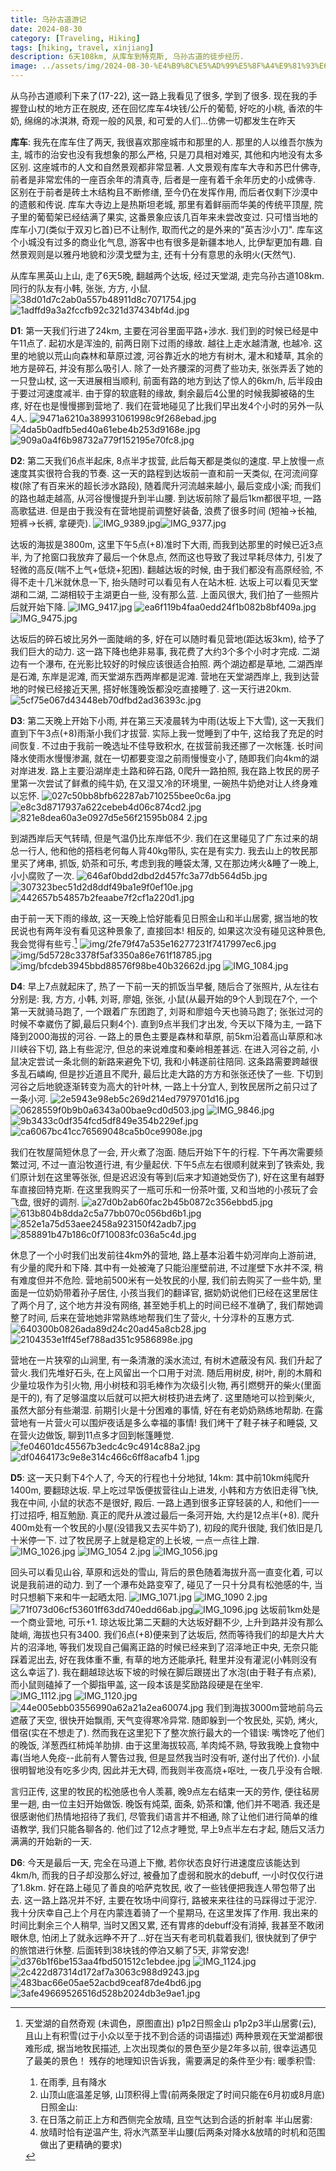 ```yaml
---
title: 乌孙古道游记
date: 2024-08-30
category: [Traveling, Hiking]
tags: [hiking, travel, xinjiang]
description: 6天108km, 从库车到特克斯, 乌孙古道的徒步经历.
image: ../assets/img/2024-08-30-%E4%B9%8C%E5%AD%99%E5%8F%A4%E9%81%93%E6%B8%B8%E8%AE%B0/6fd9c5bbe14c38125494eef344baf42de8cbbc6c.jpg
---
```

从乌孙古道顺利下来了(17-22), 这一路上我看见了很多, 学到了很多. 现在我的手握登山杖的地方正在脱皮, 还在回忆库车4块钱/公斤的葡萄, 好吃的小桃, 香浓的牛奶, 绵绵的冰淇淋, 奇观一般的风景, 和可爱的人们...仿佛一切都发生在昨天

**库车**: 我先在库车住了两天, 我很喜欢那座城市和那里的人. 那里的人以维吾尔族为主, 城市的治安也没有我想象的那么严格, 只是刀具相对难买, 其他和内地没有太多区别. 这座城市的人文和自然景观都非常显著. 人文景观有库车大寺和苏巴什佛寺, 前者是非常宏伟的一座百余年的清真寺, 后者是一座有着千余年历史的小成佛寺. 区别在于前者是砖土木结构且不断修缮, 至今仍在发挥作用, 而后者仅剩下沙漠中的遗骸和传说. 库车大寺边上是热斯坦老城, 那里有着鲜丽而华美的传统平顶屋, 院子里的葡萄架已经结满了果实, 这番景象应该几百年来未尝改变过. 只可惜当地的库车小刀(类似于双刃匕首)已不让制作, 取而代之的是外来的"英吉沙小刀". 库车这个小城没有过多的商业化气息, 游客中也有很多是新疆本地人, 比伊犁更加有趣. 自然景观则是以雅丹地貌和沙漠戈壁为主, 还有十分有意思的永明火(天然气).

从库车黑英山上山, 走了6天5晚, 翻越两个达坂, 经过天堂湖, 走完乌孙古道108km. 同行的队友有小韩, 张张, 方方, 小鼠.
![38d01d7c2ab0a557b48911d8c7071754.jpg](../assets/img/2024-08-30-%E4%B9%8C%E5%AD%99%E5%8F%A4%E9%81%93%E6%B8%B8%E8%AE%B0/3331696da3d8402ccf86c064080e8dd1614f2a41.jpg "wikilink")
![1adffd9a3a2fccfb92c321d37434bf4d.jpg](../assets/img/2024-08-30-%E4%B9%8C%E5%AD%99%E5%8F%A4%E9%81%93%E6%B8%B8%E8%AE%B0/b35d27d9518b1d4ea4286539371c145dcdcb0700.jpg "wikilink")

**D1**: 第一天我们行进了24km, 主要在河谷里面平路+涉水. 我们到的时候已经是中午11点了. 起初水是浑浊的, 前两日刚下过雨的缘故. 越往上走水越清澈, 也越冷. 这里的地貌以荒山向森林和草原过渡, 河谷靠近水的地方有树木, 灌木和矮草, 其余的地方是碎石, 并没有那么吸引人. 除了一处齐腰深的河费了些功夫, 张张弄丢了她的一只登山杖, 这一天进展相当顺利, 前面有路的地方到达了惊人的6km/h, 后半段由于要过河速度减半. 由于穿的软底鞋的缘故, 剩余最后4公里的时候我脚被硌的生疼, 好在也是慢慢挪到营地了. 我们在营地碰见了比我们早出发4个小时的另外一队4人.
![9471a6210a389931061998c9f268ebad.jpg](../assets/img/2024-08-30-%E4%B9%8C%E5%AD%99%E5%8F%A4%E9%81%93%E6%B8%B8%E8%AE%B0/d224812ac5f827ec3d94b038bf6133a1fc7ae45d.jpg "wikilink")
![4da5b0adfb5ed40a61ebe4b253d9168e.jpg](../assets/img/2024-08-30-%E4%B9%8C%E5%AD%99%E5%8F%A4%E9%81%93%E6%B8%B8%E8%AE%B0/06245ff89d2bf247ee3c96f9f60bd61fb2ff5829.jpg "wikilink")![909a0a4f6b98732a779f152195e70fc8.jpg](../assets/img/2024-08-30-%E4%B9%8C%E5%AD%99%E5%8F%A4%E9%81%93%E6%B8%B8%E8%AE%B0/5c45c4696bf666a8049fed0d5f8ac3dc82a2e99d.jpg "wikilink")

**D2**: 第二天我们6点半起床, 8点半才拔营, 此后每天都是类似的速度. 早上放慢一点速度其实很符合我的节奏. 这一天的路程到达坂前一直和前一天类似, 在河流间穿梭(除了有百来米的超长涉水路段), 随着爬升河流越来越小, 最后变成小溪; 而我们的路也越走越高, 从河谷慢慢提升到半山腰. 到达坂前除了最后1km都很平坦, 一路高歌猛进. 但是由于我没有在营地提前调整好装备, 浪费了很多时间 (短袖-\>长袖, 短裤-\>长裤, 拿硬壳).
![IMG_9389.jpg](../assets/img/2024-08-30-%E4%B9%8C%E5%AD%99%E5%8F%A4%E9%81%93%E6%B8%B8%E8%AE%B0/8d5f8e9a223d6e35eb40556516e68a8f5a70f0db.jpg "wikilink")![IMG_9377.jpg](../assets/img/2024-08-30-%E4%B9%8C%E5%AD%99%E5%8F%A4%E9%81%93%E6%B8%B8%E8%AE%B0/f25345c7ccac2f3231ab7e7063d1d492194e336a.jpg "wikilink")

达坂的海拔是3800m, 这里下午5点(+8)准时下大雨, 而我到达那里的时候已近3点半, 为了抢窗口我放弃了最后一个休息点, 然而这也导致了我过早耗尽体力, 引发了轻微的高反(喘不上气+低烧+犯困). 翻越达坂的时候, 由于我们都没有高原经验, 不得不走十几米就休息一下, 抬头随时可以看见有人在站木桩. 达坂上可以看见天堂湖和二湖, 二湖相较于主湖更白一些, 没有那么蓝. 上面风很大, 我们拍了一些照片后就开始下降.
![IMG_9417.jpg](../assets/img/2024-08-30-%E4%B9%8C%E5%AD%99%E5%8F%A4%E9%81%93%E6%B8%B8%E8%AE%B0/66568e00ac57dd20a45a0c9d0674f0956e74151b.jpg "wikilink")
![ea6f119b4faa0edd24f1b082b8bf409a.jpg](../assets/img/2024-08-30-%E4%B9%8C%E5%AD%99%E5%8F%A4%E9%81%93%E6%B8%B8%E8%AE%B0/ea2345bc4de580856390fb4f94c509adae909351.jpg "wikilink")
![IMG_9475.jpg](../assets/img/2024-08-30-%E4%B9%8C%E5%AD%99%E5%8F%A4%E9%81%93%E6%B8%B8%E8%AE%B0/a77f814eebae996501e5a1f0bc3e02fa6387c9e4.jpg "wikilink")

达坂后的碎石坡比另外一面陡峭的多, 好在可以随时看见营地(距达坂3km), 给予了我们巨大的动力. 这一路下降也绝非易事, 我花费了大约3个多个小时才完成. 二湖边有一个瀑布, 在光影比较好的时候应该很适合拍照. 两个湖边都是草地, 二湖西岸是石滩, 东岸是泥滩, 而天堂湖东西两岸都是泥滩. 营地在天堂湖西岸上, 我到达营地的时候已经接近天黑, 搭好帐篷晚饭都没吃直接睡了. 这一天行进20km.
![5cf75e067d43448eb70dfbd2ad36393c.jpg](../assets/img/2024-08-30-%E4%B9%8C%E5%AD%99%E5%8F%A4%E9%81%93%E6%B8%B8%E8%AE%B0/606d19bb3cc131831e93966d7e422a847beb1e14.jpg "wikilink")

**D3**: 第二天晚上开始下小雨, 并在第三天凌晨转为中雨(达坂上下大雪), 这一天我们直到下午3点(+8)雨渐小我们才拔营. 实际上我一觉睡到了中午, 这给我了充足的时间恢复. 不过由于我前一晚选址不佳导致积水, 在拔营前我还挪了一次帐篷. 长时间降水使雨水慢慢渗漏, 就在一切都要变湿之前雨慢慢变小了, 随即我们向4km的湖对岸进发. 路上主要沿湖岸走土路和碎石路, 0爬升一路拍照, 我在路上牧民的房子里第一次尝试了鲜煮的纯牛奶, 在又湿又冷的环境里, 一碗热牛奶绝对让人终身难以忘怀.
![027c50bb8bfb62287ab710255bee0c6a.jpg](../assets/img/2024-08-30-%E4%B9%8C%E5%AD%99%E5%8F%A4%E9%81%93%E6%B8%B8%E8%AE%B0/4cafb2730f0c1a2fe67c94d79f5a230cbff06cb0.jpg "wikilink")![e8c3d8717937a622cebeb4d06c874cd2.jpg](../assets/img/2024-08-30-%E4%B9%8C%E5%AD%99%E5%8F%A4%E9%81%93%E6%B8%B8%E8%AE%B0/e9bac3b6aac0a52081b78acb1b035ee4c89cb23a.jpg "wikilink")![821e8dea60a3e0927d5e56f21595b084 2.jpg](../assets/img/2024-08-30-%E4%B9%8C%E5%AD%99%E5%8F%A4%E9%81%93%E6%B8%B8%E8%AE%B0/529dfe329caed0acea44ea41c426449927a350b7.jpg "wikilink")

到湖西岸后天气转晴, 但是气温仍比东岸低不少. 我们在这里碰见了广东过来的胡总一行人, 他和他的搭档老何每人背40kg带队, 实在是有实力. 我去山上的牧民那里买了烤串, 抓饭, 奶茶和可乐, 考虑到我的睡袋太薄, 又在那边烤火&睡了一晚上, 小小腐败了一次.
![646af0bdd2dbd2d457fc3a77db564d5b.jpg](../assets/img/2024-08-30-%E4%B9%8C%E5%AD%99%E5%8F%A4%E9%81%93%E6%B8%B8%E8%AE%B0/8d6a0c54139b00e34a312f8ec24498abf2d362c5.jpg "wikilink")
![307323bec51d2d8ddf49ba1e9f0ef10e.jpg](../assets/img/2024-08-30-%E4%B9%8C%E5%AD%99%E5%8F%A4%E9%81%93%E6%B8%B8%E8%AE%B0/2059cb32b54e432c7441391bb412912694952915.jpg "wikilink")
![442657b54857b2feaabe7f2cf1a220d1.jpg](../assets/img/2024-08-30-%E4%B9%8C%E5%AD%99%E5%8F%A4%E9%81%93%E6%B8%B8%E8%AE%B0/dd68256993692971be4fec229161d6cace19a899.jpg "wikilink")

由于前一天下雨的缘故, 这一天晚上恰好能看见日照金山和半山居雾, 据当地的牧民说也有两年没有看见这种景象了, 直接回本! 相反的, 如果这次没有碰见这种景色, 我会觉得有些亏.[^1]
![img/2fe79f47a535e16277231f7417997ec6.jpg](../assets/img/2024-08-30-%E4%B9%8C%E5%AD%99%E5%8F%A4%E9%81%93%E6%B8%B8%E8%AE%B0/54b2fdc306c49cf36ad421a3270482b61cff462b.jpg "wikilink")
![img/5d5728c3378f5af3350a86e761f18785.jpg](../assets/img/2024-08-30-%E4%B9%8C%E5%AD%99%E5%8F%A4%E9%81%93%E6%B8%B8%E8%AE%B0/eddb56d4ff1fda65898f77efb7a2fab6d2743956.jpg "wikilink")
![img/bfcdeb3945bbd88576f98be40b32662d.jpg](../assets/img/2024-08-30-%E4%B9%8C%E5%AD%99%E5%8F%A4%E9%81%93%E6%B8%B8%E8%AE%B0/effcf56b8d97aca26d34d664642fc8cae8852fe8.jpg "wikilink")
![IMG_1084.jpg](../assets/img/2024-08-30-%E4%B9%8C%E5%AD%99%E5%8F%A4%E9%81%93%E6%B8%B8%E8%AE%B0/6fd9c5bbe14c38125494eef344baf42de8cbbc6c.jpg "wikilink")

**D4**: 早上7点就起床了, 热了一下前一天的抓饭当早餐, 随后合了张照片, 从左往右分别是: 我, 方方, 小韩, 刘哥, 廖姐, 张张, 小鼠(从最开始的9个人到现在7个, 一个第一天就骑马跑了, 一个跟着广东团跑了, 刘哥和廖姐今天也骑马跑了; 张张过河的时候不幸崴伤了脚,最后只剩4个). 直到9点半我们才出发, 今天以下降为主, 一路下降到2000海拔的河谷. 一路上的景色主要是森林和草原, 前5km沿着高山草原和冰川峡谷下切, 路上有些泥泞, 但总的来说难度和秦岭相差甚远. 在进入河谷之前, 小鼠决定尝试一条北侧的新路来避免下切, 我和小韩遂前往陪同. 这条路需要跨越很多乱石嶙峋, 但是抄近道且不爬升, 最后比走大路的方方和张张还快了一些. 下切到河谷之后地貌逐渐转变为高大的针叶林, 一路上十分宜人, 到牧民居所之前只过了一条小河.
![2e5943e98eb5c269d214ed7979701d16.jpg](../assets/img/2024-08-30-%E4%B9%8C%E5%AD%99%E5%8F%A4%E9%81%93%E6%B8%B8%E8%AE%B0/5477912f07b60ad6032fd10074917c16a1091fb0.jpg "wikilink")
![0628559f0b9b0a6343a00bae9cd0d503.jpg](../assets/img/2024-08-30-%E4%B9%8C%E5%AD%99%E5%8F%A4%E9%81%93%E6%B8%B8%E8%AE%B0/6c3213fff48d3d93fb994c4f5234b4806a6d653e.jpg "wikilink")
![IMG_9846.jpg](../assets/img/2024-08-30-%E4%B9%8C%E5%AD%99%E5%8F%A4%E9%81%93%E6%B8%B8%E8%AE%B0/636d0ecaf71e9fff37afdea6edcf752b4a40351d.jpg "wikilink")![9b3433c0df354fcd5df849e354b229ef.jpg](../assets/img/2024-08-30-%E4%B9%8C%E5%AD%99%E5%8F%A4%E9%81%93%E6%B8%B8%E8%AE%B0/899935eb50e3d4481c14d3cbf225e883a5434e4a.jpg "wikilink")
![ca6067bc41cc76569048ca5b0ce9908e.jpg](../assets/img/2024-08-30-%E4%B9%8C%E5%AD%99%E5%8F%A4%E9%81%93%E6%B8%B8%E8%AE%B0/d08e8b30ea3f149fbe67ca3b9be81d892338d6e5.jpg "wikilink")

我们在牧屋简短休息了一会, 开火煮了泡面. 随后开始下午的行程. 下午再次需要频繁过河, 不过一直沿牧道行进, 有少量起伏. 下午5点左右很顺利就来到了铁索处, 我们原计划在这里等张张, 但是迟迟没有等到(后来才知道她受伤了), 好在这里有越野车直接回特克斯. 在这里我购买了一瓶可乐和一份茶叶蛋, 又和当地的小孩玩了会飞盘, 很好的调剂.
![a27d0b2ab60fac2b45b0872c356ebbd5.jpg](../assets/img/2024-08-30-%E4%B9%8C%E5%AD%99%E5%8F%A4%E9%81%93%E6%B8%B8%E8%AE%B0/d723778ec80160134857d4988873f751706c1164.jpg "wikilink")
![613b804b8dda2c5a77bb070c056bd6b1.jpg](../assets/img/2024-08-30-%E4%B9%8C%E5%AD%99%E5%8F%A4%E9%81%93%E6%B8%B8%E8%AE%B0/4b915d070a13b7606e327f32303b0e84dd49c290.jpg "wikilink")
![852e1a75d53aee2458a923150f42adb7.jpg](../assets/img/2024-08-30-%E4%B9%8C%E5%AD%99%E5%8F%A4%E9%81%93%E6%B8%B8%E8%AE%B0/6411db8e6c630216de6307f840d016b8f573c0e8.jpg "wikilink")![858891b47b186c0f710083fc036a5c4d.jpg](../assets/img/2024-08-30-%E4%B9%8C%E5%AD%99%E5%8F%A4%E9%81%93%E6%B8%B8%E8%AE%B0/4270a84735d2e691710f675cffef575443c400f6.jpg "wikilink")

休息了一个小时我们出发前往4km外的营地, 路上基本沿着牛奶河岸向上游前进, 有少量的爬升和下降. 其中有一处被淹了只能沿崖壁前进, 不过崖壁下水并不深, 稍有难度但并不危险. 营地前500米有一处牧民的小屋, 我们前去购买了一些牛奶, 里面是一位奶奶带着孙子居住, 小孩当我们的翻译官, 据奶奶说他们已经在这里居住了两个月了, 这个地方并没有网络, 甚至她手机上的时间已经不准确了, 我们帮她调整了时间, 后来在营地她非常熟练地帮我们生了营火, 十分淳朴的互惠方式.
![640300b0826ada89d24c20ad45a8cb28.jpg](../assets/img/2024-08-30-%E4%B9%8C%E5%AD%99%E5%8F%A4%E9%81%93%E6%B8%B8%E8%AE%B0/11cb408c61dca7076eedc60be9b0113fdc8cd7e9.jpg "wikilink")
![2104353e1ff45ef788ad351c9586898e.jpg](../assets/img/2024-08-30-%E4%B9%8C%E5%AD%99%E5%8F%A4%E9%81%93%E6%B8%B8%E8%AE%B0/6c056ff6819f0934b575e3ff9ebc3c446f8d6176.jpg "wikilink")

营地在一片狭窄的山涧里, 有一条清澈的溪水流过, 有树木遮蔽没有风. 我们升起了营火.我们先堆好石头, 在上风留出一个口用于对流. 随后用树皮, 树叶, 削的木屑和少量垃圾作为引火物, 用小树枝和羽毛棒作为次级引火物, 再引燃劈开的柴火(里面是干的), 有了足够温度以后就可以把大树枝扔进去烤了. 这里随地可以捡到柴火, 虽然大部分有些潮湿. 前期引火是十分困难的事情, 好在有老奶奶熟练地帮助. 在露营地有一片营火可以围炉夜话是多么幸福的事情! 我们烤干了鞋子袜子和睡袋, 又在营火边做饭, 聊到11点多才回到帐篷睡觉.
![fe04601dc45567b3edc4c9c4914c88a2.jpg](../assets/img/2024-08-30-%E4%B9%8C%E5%AD%99%E5%8F%A4%E9%81%93%E6%B8%B8%E8%AE%B0/10c82fc65d6d053a102d5dc49a38066a3dfe07a6.jpg "wikilink")
![df0464173c9e8e314c466c6ff8acafb4 1.jpg](../assets/img/2024-08-30-%E4%B9%8C%E5%AD%99%E5%8F%A4%E9%81%93%E6%B8%B8%E8%AE%B0/705684b84bb9f1f8199d56a2e0d43c819637338d.jpg "wikilink")

**D5**: 这一天只剩下4个人了, 今天的行程也十分地狱, 14km: 其中前10km纯爬升1400m, 要翻琼达坂. 早上吃过早饭便拔营往山上进发, 小韩和方方依旧走得飞快, 我在中间, 小鼠的状态不是很好, 殿后. 一路上遇到很多正穿轻装的人, 和他们一一打过招呼, 相互勉励. 真正的爬升从渡过最后一条河开始, 大约是12点半(+8). 爬升400m处有一个牧民的小屋(没错我又去买牛奶了), 初段的爬升很陡, 我们依旧是几十米停一下. 过了牧民房子上就是稳定的上长坡, 一点一点往上蹭.
![IMG_1026.jpg](../assets/img/2024-08-30-%E4%B9%8C%E5%AD%99%E5%8F%A4%E9%81%93%E6%B8%B8%E8%AE%B0/4fe5f1f2d59d90050802084c407387a59f6a3977.jpg "wikilink")
![IMG_1054 2.jpg](../assets/img/2024-08-30-%E4%B9%8C%E5%AD%99%E5%8F%A4%E9%81%93%E6%B8%B8%E8%AE%B0/000aeea3c5bc92f460307290c160000febc28da3.jpg "wikilink")
![IMG_1056.jpg](../assets/img/2024-08-30-%E4%B9%8C%E5%AD%99%E5%8F%A4%E9%81%93%E6%B8%B8%E8%AE%B0/243d4c42d9dd53fcaf75a84483733748f56848c8.jpg "wikilink")

回头可以看见山谷, 草原和远处的雪山, 背后的景色随着海拔升高一直变化着, 可以说是我前进的动力. 到了一个瀑布处路变窄了, 碰见了一只十分具有松弛感的牛, 当时只想躺下来和牛一起晒太阳.
![IMG_1071.jpg](../assets/img/2024-08-30-%E4%B9%8C%E5%AD%99%E5%8F%A4%E9%81%93%E6%B8%B8%E8%AE%B0/06ec1498310fb376cf72a732277f88e0dc986198.jpg "wikilink")
![IMG_1090 2.jpg](../assets/img/2024-08-30-%E4%B9%8C%E5%AD%99%E5%8F%A4%E9%81%93%E6%B8%B8%E8%AE%B0/4804e6b445003ed9bdcd5ce326a42494546b8a6c.jpg "wikilink")
![71f073d06cf53601ff63dd740edd66ab.jpg](../assets/img/2024-08-30-%E4%B9%8C%E5%AD%99%E5%8F%A4%E9%81%93%E6%B8%B8%E8%AE%B0/b399de4287ec2d0574baced76390401fde831a4c.jpg "wikilink")![IMG_1096.jpg](../assets/img/2024-08-30-%E4%B9%8C%E5%AD%99%E5%8F%A4%E9%81%93%E6%B8%B8%E8%AE%B0/763af5de7c8953efcbb66884f24f8d465b640421.jpg "wikilink")
达坂前1km处是一个商业营地, 可乐+1. 琼达坂比第二天翻的大达坂好翻不少, 上升到路并没有那么陡峭, 海拔也只有3400. 我们6点(+8)便来到了达坂后, 然而等待我们的却是大片大片的沼泽地, 等我们发现自己偏离正路的时候已经来到了沼泽地正中央, 无奈只能踩着泥出去, 好在我体重不重, 有草的地方还能承托, 鞋里并没有灌泥(小韩则没有这么幸运了). 我在翻越琼达坂下坡的时候在脚后跟搓出了水泡(由于鞋子有点紧), 而小鼠则磕掉了一个脚指甲盖, 这一段本该是奖励路段硬是在坐牢.
![IMG_1112.jpg](../assets/img/2024-08-30-%E4%B9%8C%E5%AD%99%E5%8F%A4%E9%81%93%E6%B8%B8%E8%AE%B0/89a9146139fa4478269157ec118eab0e8621671d.jpg "wikilink")
![IMG_1120.jpg](../assets/img/2024-08-30-%E4%B9%8C%E5%AD%99%E5%8F%A4%E9%81%93%E6%B8%B8%E8%AE%B0/32a7425e7e17c67540dc1f805d9c3f20f32d72c8.jpg "wikilink")
![44e005ebb03556990a62a21a2ea60074.jpg](../assets/img/2024-08-30-%E4%B9%8C%E5%AD%99%E5%8F%A4%E9%81%93%E6%B8%B8%E8%AE%B0/adceee7f58367e96a2a82e24c41f3ed76a678117.jpg "wikilink")
我们到海拔3000m营地前乌云遮蔽了天空, 很快开始飘雨, 天气变得寒冷异常. 随即躲到一个牧民处, 买奶, 烤火, 借宿(实在不想走了). 然而我在这里犯下了整次旅行最大的一个错误: 嘴馋吃了他们的晚饭, 洋葱西红柿炖羊肋排. 由于这里海拔较高, 羊肉炖不熟, 导致我晚上食物中毒(当地人免疫--此前有人警告过我, 但是显然我当时没有听, 遂付出了代价). 小鼠很明智地没有吃多少肉, 因此并无大碍, 而我则半夜高烧+呕吐, 一夜几乎没有合眼.

言归正传, 这里的牧民的松弛感也令人羡慕, 晚9点左右结束一天的劳作, 便往毡房里一趟, 由一位主妇开始做饭. 晚饭有炖菜, 面条, 奶茶和馕, 他们并不喝酒. 我还是很感谢他们热情地招待了我们, 尽管我们语言并不相通, 除了让他们进行简单的维语教学, 我们只能各聊各的. 他们过了12点才睡觉, 早上9点半左右才起, 随后又活力满满的开始新的一天.

**D6**: 今天是最后一天, 完全在马道上下撤, 若你状态良好行进速度应该能达到4km/h, 而我的日子却没那么好过, 被叠加了虚弱和脱水的debuff, 一小时仅仅行进了1.8km. 好在路上碰见了善良的哈萨克牧民, 收了一些钱便把我连人带包带了出去. 这一路上路况并不好, 主要在牧场中间穿行, 路被来来往往的马踩得过于泥泞. 我十分庆幸自己上个月在内蒙连着骑了一个星期马, 在这里发挥了作用. 我出来的时间比剩余三个人稍早, 当时又困又累, 还有胃疼的debuff没有消掉, 我甚至不敢闭眼休息, 怕闭上了就永远睁不开了...好在当天有老司机载着我们, 很快就到了伊宁的旅馆进行休整. 后面转到38块钱的停泊又躺了5天, 非常安逸!
![d376b1f6be153aa4fbd501512c1ebdee.jpg](../assets/img/2024-08-30-%E4%B9%8C%E5%AD%99%E5%8F%A4%E9%81%93%E6%B8%B8%E8%AE%B0/fd7d25f088387f5f9f22d11316e0b49c0bb07427.jpg "wikilink")
![IMG_1124.jpg](../assets/img/2024-08-30-%E4%B9%8C%E5%AD%99%E5%8F%A4%E9%81%93%E6%B8%B8%E8%AE%B0/9db8e07192c62a17d726d6516347e1a100ec7743.jpg "wikilink")
![2c422d87314d172af7a3063c988d9243.jpg](../assets/img/2024-08-30-%E4%B9%8C%E5%AD%99%E5%8F%A4%E9%81%93%E6%B8%B8%E8%AE%B0/d21868244db215ae3c709aad275563422d7b35f3.jpg "wikilink")
![483bac66e05ae52acbd9ceaf87de4bd6.jpg](../assets/img/2024-08-30-%E4%B9%8C%E5%AD%99%E5%8F%A4%E9%81%93%E6%B8%B8%E8%AE%B0/05f33e0d06a778969b1d7acfae409744dc2149f7.jpg "wikilink")
![3afe49669526516d528b2024db3e9ae1.jpg](../assets/img/2024-08-30-%E4%B9%8C%E5%AD%99%E5%8F%A4%E9%81%93%E6%B8%B8%E8%AE%B0/6a36e0d0702de5725f9efd486beb0dc0795ba2e4.jpg "wikilink")

[^1]: 天堂湖的自然奇观
    (未调色，原图直出)
    p1p2日照金山
    p1p2p3半山居雾(云), 且山上有积雪(过于小众以至于找不到合适的词语描述)
    两种景观在天堂湖都很难形成, 据当地牧民描述, 上次出现类似的景色至少是2年多以前, 很幸运遇见了最美的景色！
    残存的地理知识告诉我，需要满足的条件至少有:
    暖季积雪:
    1. 在雨季, 且有降水
    2. 山顶山底温差足够, 山顶积得上雪(前两条限定了时间只能在6月初或8月底)
    日照金山:
    3. 在日落之前正上方和西侧完全放晴, 且空气达到合适的折射率
    半山居雾:
    4. 放晴时恰有逆温产生, 将水汽蒸至半山腰(后两条对降水&放晴的时机和范围做出了更精确的要求)
